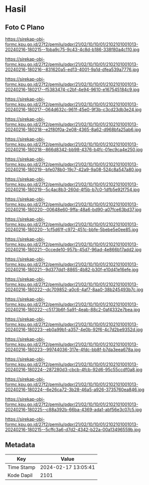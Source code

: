 # Hasil

## Foto C Plano

https://sirekap-obj-formc.kpu.go.id/27f2/pemilu/pdpr/21/02/10/10/01/2102101001013-20240216-180215--1bba9c75-9c43-4c8d-b186-338f80a4c110.jpg

https://sirekap-obj-formc.kpu.go.id/27f2/pemilu/pdpr/21/02/10/10/01/2102101001013-20240216-180216--831620a5-ed13-4001-9a1d-dfea539a7776.jpg

https://sirekap-obj-formc.kpu.go.id/27f2/pemilu/pdpr/21/02/10/10/01/2102101001013-20240216-180217--f5383474-c2bf-4e94-9610-e167545184c9.jpg

https://sirekap-obj-formc.kpu.go.id/27f2/pemilu/pdpr/21/02/10/10/01/2102101001013-20240216-180217--064d632c-961f-45e0-9f3b-c3cd23db3e24.jpg

https://sirekap-obj-formc.kpu.go.id/27f2/pemilu/pdpr/21/02/10/10/01/2102101001013-20240216-180218--e2f80f0a-2e08-4365-8a62-d968bfa25ab6.jpg

https://sirekap-obj-formc.kpu.go.id/27f2/pemilu/pdpr/21/02/10/10/01/2102101001013-20240216-180218--866d8342-bb98-4376-b4fc-01ec9ca4e250.jpg

https://sirekap-obj-formc.kpu.go.id/27f2/pemilu/pdpr/21/02/10/10/01/2102101001013-20240216-180219--bfe078b0-19c7-42a9-9a08-524c8a547a80.jpg

https://sirekap-obj-formc.kpu.go.id/27f2/pemilu/pdpr/21/02/10/10/01/2102101001013-20240216-180219--5c4ac8b3-260d-4f5b-b7c0-1dfb5e92f754.jpg

https://sirekap-obj-formc.kpu.go.id/27f2/pemilu/pdpr/21/02/10/10/01/2102101001013-20240216-180220--00648e60-9ffa-48a6-bd90-a07fce63bd37.jpg

https://sirekap-obj-formc.kpu.go.id/27f2/pemilu/pdpr/21/02/10/10/01/2102101001013-20240216-180220--1cf5d61f-c972-451c-bbfe-5bebe5e0ee85.jpg

https://sirekap-obj-formc.kpu.go.id/27f2/pemilu/pdpr/21/02/10/10/01/2102101001013-20240216-180221--0ccede10-957b-45d7-96ad-4e866b17add2.jpg

https://sirekap-obj-formc.kpu.go.id/27f2/pemilu/pdpr/21/02/10/10/01/2102101001013-20240216-180221--9d377dd1-8865-4b82-b30f-e10d41e16efe.jpg

https://sirekap-obj-formc.kpu.go.id/27f2/pemilu/pdpr/21/02/10/10/01/2102101001013-20240216-180222--dc709852-a0c6-4af7-8aa0-38b245493b7c.jpg

https://sirekap-obj-formc.kpu.go.id/27f2/pemilu/pdpr/21/02/10/10/01/2102101001013-20240216-180222--c5173b6f-5a91-4eab-88c2-0af4332e7bea.jpg

https://sirekap-obj-formc.kpu.go.id/27f2/pemilu/pdpr/21/02/10/10/01/2102101001013-20240216-180223--eb0a99b1-a357-4e0b-92f6-4c7d2be9352d.jpg

https://sirekap-obj-formc.kpu.go.id/27f2/pemilu/pdpr/21/02/10/10/01/2102101001013-20240216-180223--99744036-317e-4fdc-bb8f-b7da3eea678a.jpg

https://sirekap-obj-formc.kpu.go.id/27f2/pemilu/pdpr/21/02/10/10/01/2102101001013-20240216-180224--287280d3-cbcb-4fcb-92d6-95c55ccdf0a8.jpg

https://sirekap-obj-formc.kpu.go.id/27f2/pemilu/pdpr/21/02/10/10/01/2102101001013-20240216-180224--6e26ca72-3b28-46a5-a926-3735760ea846.jpg

https://sirekap-obj-formc.kpu.go.id/27f2/pemilu/pdpr/21/02/10/10/01/2102101001013-20240216-180225--c88a392b-66ba-4369-ada1-abf56e3c07c5.jpg

https://sirekap-obj-formc.kpu.go.id/27f2/pemilu/pdpr/21/02/10/10/01/2102101001013-20240216-180215--5cffc3a6-d7d2-4342-b22a-00a13496559b.jpg


## Metadata

| Key        | Value               |
| ---------- | ------------------- |
| Time Stamp | 2024-02-17 13:05:41 |
| Kode Dapil | 2101                |




